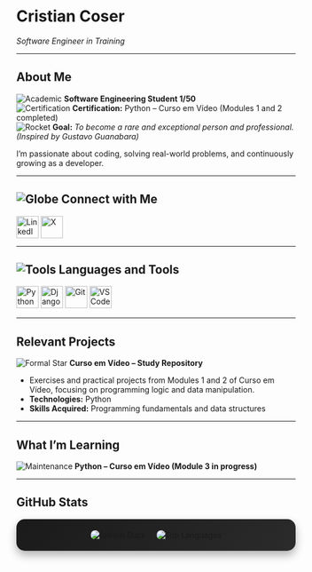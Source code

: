 # Cristian Coser  
*Software Engineer in Training*

---

## About Me  
![Academic](https://img.icons8.com/color/26/000000/student-male.png) **Software Engineering Student 1/50**  
![Certification](https://img.icons8.com/color/26/000000/certificate.png) **Certification:** Python – Curso em Vídeo (Modules 1 and 2 completed)  
![Rocket](https://img.icons8.com/color/26/000000/rocket.png) **Goal:** *To become a rare and exceptional person and professional. (Inspired by Gustavo Guanabara)*  

I’m passionate about coding, solving real-world problems, and continuously growing as a developer.

---

## ![Globe](https://img.icons8.com/color/26/000000/globe--v1.png) Connect with Me  
<p align="left">
<a href="https://www.linkedin.com/in/tiago-cristian-coser-207617356/" target="_blank"><img align="center" src="https://img.icons8.com/color/40/000000/linkedin.png" alt="LinkedIn" width="40" height="40"/></a>  
<a href="https://x.com/criscoserr" target="_blank"><img align="center" src="https://img.icons8.com/color/40/000000/twitterx.png" alt="X" width="40" height="40"/></a>  
</p>

---

## ![Tools](https://img.icons8.com/ios-filled/26/4a90e2/settings.png) Languages and Tools  
<p align="left">
<a href="https://www.python.org" target="_blank" rel="noreferrer"><img src="https://img.icons8.com/color/40/000000/python.png" alt="Python" width="40" height="40"/></a>  
<a href="https://www.djangoproject.com/" target="_blank" rel="noreferrer"><img src="https://img.icons8.com/color/40/000000/django.png" alt="Django" width="40" height="40"/></a>  
<a href="https://git-scm.com/" target="_blank" rel="noreferrer"><img src="https://img.icons8.com/color/40/000000/git.png" alt="Git" width="40" height="40"/></a>  
<a href="https://code.visualstudio.com/" target="_blank" rel="noreferrer"><img src="https://img.icons8.com/color/40/000000/visual-studio-code-2019.png" alt="VSCode" width="40" height="40"/></a>  
</p>

---

## Relevant Projects  
![Formal Star](https://img.icons8.com/ios-filled/20/4a90e2/star--v1.png) **Curso em Vídeo – Study Repository**  
- Exercises and practical projects from Modules 1 and 2 of Curso em Vídeo, focusing on programming logic and data manipulation.  
- **Technologies:** Python  
- **Skills Acquired:** Programming fundamentals and data structures  

---

## What I’m Learning  
![Maintenance](https://img.icons8.com/color/26/000000/maintenance.png) **Python – Curso em Vídeo (Module 3 in progress)**  

---

## GitHub Stats  
<div align="center" style="display: flex; flex-wrap: wrap; gap: 20px; justify-content: center; padding: 20px; background: linear-gradient(135deg, #1a1a1a, #2b2b2b); border-radius: 15px; box-shadow: 0 8px 16px rgba(0, 0, 0, 0.3);">
  <img src="https://github-readme-stats.vercel.app/api?username=devcoser&show_icons=true&theme=dracula&hide_border=true&include_all_commits=true&count_private=true" alt="GitHub Stats" style="max-width: 420px; border-radius: 10px; transition: transform 0.3s ease;" onmouseover="this.style.transform='scale(1.05)';" onmouseout="this.style.transform='scale(1)';"/>
  <img src="https://github-readme-stats.vercel.app/api/top-langs/?username=devcoser&layout=compact&theme=dracula&hide_border=true&langs_count=8" alt="Top Languages" style="max-width: 320px; border-radius: 10px; transition: transform 0.3s ease;" onmouseover="this.style.transform='scale(1.05)';" onmouseout="this.style.transform='scale(1)';"/>
</div>

